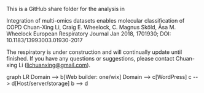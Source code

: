This is a GitHub share folder for the analysis in 

Integration of multi-omics datasets enables molecular classification of COPD
Chuan-Xing Li, Craig E. Wheelock, C. Magnus Sköld, Åsa M. Wheelock
European Respiratory Journal Jan 2018, 1701930; DOI: 10.1183/13993003.01930-2017

The respiratory is under construction and will continually update until finished.
If you have any questions or suggestions, please contact Chuan-xing Li (lichuanxing@gmail.com).

graph LR
Domain --> b[Web builder: one/wix]
Domain --> c[WordPress]
c --> d[Host/server/storage]
b --> d
